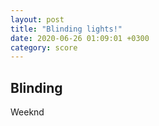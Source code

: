 ```yaml
---
layout: post
title: "Blinding lights!"
date: 2020-06-26 01:09:01 +0300
category: score
---
```


## Blinding

Weeknd
